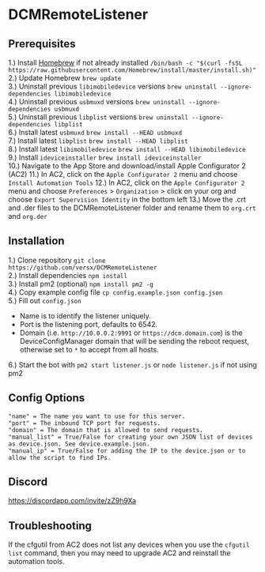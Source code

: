 # DCMRemoteListener  

## Prerequisites  
1.) Install [Homebrew](https://brew.sh) if not already installed `/bin/bash -c "$(curl -fsSL https://raw.githubusercontent.com/Homebrew/install/master/install.sh)"`  
2.) Update Homebrew `brew update`  
3.) Uninstall previous `libimobiledevice` versions `brew uninstall --ignore-dependencies libimobiledevice`  
4.) Uninstall previous `usbmuxd` versions `brew uninstall --ignore-dependencies usbmuxd`  
5.) Uninstall previous `libplist` versions `brew uninstall --ignore-dependencies libplist`  
6.) Install latest `usbmuxd` `brew install --HEAD usbmuxd`  
7.) Install latest `libplist` `brew install --HEAD libplist`   
8.) Install latest `libimobiledevice` `brew install --HEAD libimobiledevice`  
9.) Install `ideviceinstaller` `brew install ideviceinstaller`  
10.) Navigate to the App Store and download/install Apple Configurator 2 (AC2)
11.) In AC2, click on the `Apple Configurator 2` menu and choose `Install Automation Tools`
12.) In AC2, click on the `Apple Configurator 2` menu and choose `Preferences` > `Organization` > click on your org and choose `Export Supervision Identity` in the bottom left
13.) Move the .crt and .der files to the DCMRemoteListener folder and rename them to `org.crt` and `org.der`

## Installation  
1.) Clone repository `git clone https://github.com/versx/DCMRemoteListener`  
2.) Install dependencies `npm install`  
3.) Install pm2 (optional) `npm install pm2 -g`  
4.) Copy example config file `cp config.example.json config.json`  
5.) Fill out `config.json`  
  * Name is to identify the listener uniquely.
  * Port is the listening port, defaults to 6542.
  * Domain (i.e. `http://10.0.0.2:9991` or `https://dcm.domain.com`) is the DeviceConfigManager domain that will be sending the reboot request, otherwise set to `*` to accept from all hosts.

6.) Start the bot with `pm2 start listener.js` or `node listener.js` if not using pm2  

## Config Options
```
"name" = The name you want to use for this server.
"port" = The inbound TCP port for requests.
"domain" = The domain that is allowed to send requests.
"manual_list" = True/False for creating your own JSON list of devices as device.json. See device.example.json.
"manual_ip" = True/False for adding the IP to the device.json or to allow the script to find IPs.
```

## Discord  
https://discordapp.com/invite/zZ9h9Xa  

## Troubleshooting
If the cfgutil from AC2 does not list any devices when you use the `cfgutil list` command, then you may need to upgrade AC2 and reinstall the automation tools.
